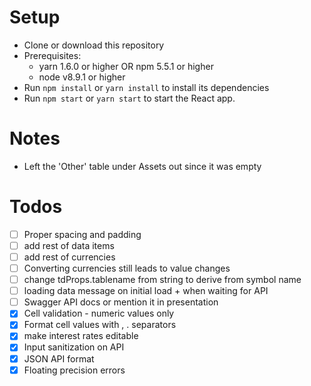 # Setup

* Clone or download this repository
* Prerequisites:
  * yarn 1.6.0 or higher OR npm 5.5.1 or higher
  * node v8.9.1 or higher
* Run `npm install` or `yarn install` to install its dependencies
* Run `npm start` or `yarn start` to start the React app.

# Notes
* Left the 'Other' table under Assets out since it was empty

# Todos
* [ ] Proper spacing and padding
* [ ] add rest of data items
* [ ] add rest of currencies
* [ ] Converting currencies still leads to value changes
* [ ] change tdProps.tablename from string to derive from symbol name
* [ ] loading data message on initial load + when waiting for API
* [ ] Swagger API docs or mention it in presentation
* [x] Cell validation - numeric values only
* [x] Format cell values with , . separators
* [x] make interest rates editable
* [x] Input sanitization on API
* [x] JSON API format
* [x] Floating precision errors
